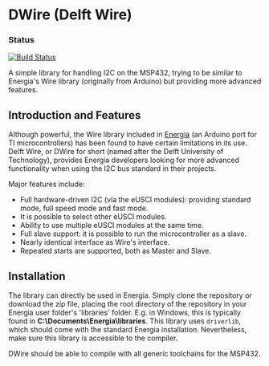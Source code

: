 # DWire (Delft Wire)

### Status
[![Build Status](https://travis-ci.org/DelfiSpace/DWire/Travis.svg)](https://travis-ci.org/DelfiSpace/DWire/Travis.svg)

A simple library for handling I2C on the MSP432, trying to be similar to Energia's Wire library (originally from Arduino) but providing more advanced features.

## Introduction and Features

Although powerful, the Wire library included in [Energia](http://energia.nu/) (an Arduino port for TI microcontrollers) has been found to have certain limitations in its use. Delft Wire, or DWire for short (named after the Delft University of Technology), provides Energia developers looking for more advanced functionality when using the I2C bus standard in their projects.

Major features include:
- Full hardware-driven I2C (via the eUSCI modules): providing standard mode, full speed mode and fast mode.
- It is possible to select other eUSCI modules. 
- Ability to use multiple eUSCI modules at the same time.
- Full slave support: it is possible to run the microcontroller as a slave.
- Nearly identical interface as Wire's interface.
- Repeated starts are supported, both as Master and Slave.

## Installation

The library can directly be used in Energia. Simply clone the repository or download the zip file, placing the root directory of the repository in your Energia user folder's 'libraries' folder. E.g. in Windows, this is typically found in **C:\Documents\Energia\libraries**. This library uses `driverlib`, which should come with the standard Energia installation. Nevertheless, make sure this library is accessible to the compiler.

DWire should be able to compile with all generic toolchains for the MSP432.

